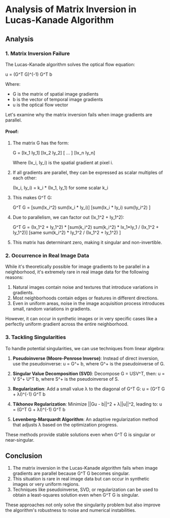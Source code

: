 # Analysis of Matrix Inversion in Lucas-Kanade Algorithm

## Analysis

### 1. Matrix Inversion Failure

The Lucas-Kanade algorithm solves the optical flow equation:

u = (G^T G)^(-1) G^T b

Where:

- G is the matrix of spatial image gradients
- b is the vector of temporal image gradients
- u is the optical flow vector

Let's examine why the matrix inversion fails when image gradients are parallel.

#### Proof:

1. The matrix G has the form:

   G = [Ix_1  Iy_1]
   [Ix_2  Iy_2]
   [  ...    ]
   [Ix_n  Iy_n]

   Where (Ix_i, Iy_i) is the spatial gradient at pixel i.

2. If all gradients are parallel, they can be expressed as scalar multiples of each other:

   (Ix_i, Iy_i) = k_i * (Ix_1, Iy_1) for some scalar k_i

3. This makes G^T G:

   G^T G = [sum(Ix_i^2)       sum(Ix_i * Iy_i)]
   [sum(Ix_i * Iy_i)  sum(Iy_i^2)    ]

4. Due to parallelism, we can factor out (Ix_1^2 + Iy_1^2):

   G^T G = (Ix_1^2 + Iy_1^2) * [sum(k_i^2)  sum(k_i^2) * Ix_1*Iy_1 / (Ix_1^2 + Iy_1^2)]
   [same        sum(k_i^2) * Iy_1^2 / (Ix_1^2 + Iy_1^2)   ]

5. This matrix has determinant zero, making it singular and non-invertible.

### 2. Occurrence in Real Image Data

While it's theoretically possible for image gradients to be parallel in a neighborhood, it's extremely rare in real
image data for the following reasons:

1. Natural images contain noise and textures that introduce variations in gradients.
2. Most neighborhoods contain edges or features in different directions.
3. Even in uniform areas, noise in the image acquisition process introduces small, random variations in gradients.

However, it can occur in synthetic images or in very specific cases like a perfectly uniform gradient across the entire
neighborhood.

### 3. Tackling Singularities

To handle potential singularities, we can use techniques from linear algebra:

1. **Pseudoinverse (Moore-Penrose Inverse)**:
   Instead of direct inversion, use the pseudoinverse:
   u = G^+ b, where G^+ is the pseudoinverse of G.

2. **Singular Value Decomposition (SVD)**:
   Decompose G = USV^T, then:
   u = V S^+ U^T b, where S^+ is the pseudoinverse of S.

3. **Regularization**:
   Add a small value λ to the diagonal of G^T G:
   u = (G^T G + λI)^(-1) G^T b

4. **Tikhonov Regularization**:
   Minimize ||Gu - b||^2 + λ||u||^2, leading to:
   u = (G^T G + λI)^(-1) G^T b

5. **Levenberg-Marquardt Algorithm**:
   An adaptive regularization method that adjusts λ based on the optimization progress.

These methods provide stable solutions even when G^T G is singular or near-singular.

## Conclusion

1. The matrix inversion in the Lucas-Kanade algorithm fails when image gradients are parallel because G^T G becomes
   singular.
2. This situation is rare in real image data but can occur in synthetic images or very uniform regions.
3. Techniques like pseudoinverse, SVD, or regularization can be used to obtain a least-squares solution even when G^T G
   is singular.

These approaches not only solve the singularity problem but also improve the algorithm's robustness to noise and
numerical instabilities.